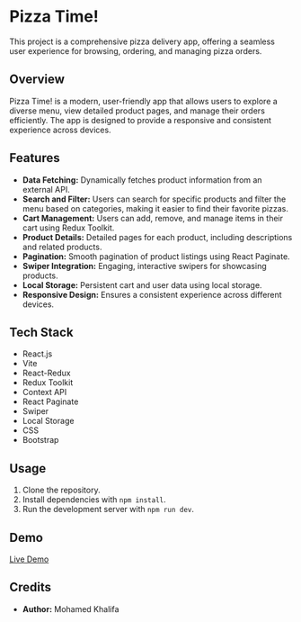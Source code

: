 # Pizza Time!

This project is a comprehensive pizza delivery app, offering a seamless user experience for browsing, ordering, and managing pizza orders.

## Overview

Pizza Time! is a modern, user-friendly app that allows users to explore a diverse menu, view detailed product pages, and manage their orders efficiently. The app is designed to provide a responsive and consistent experience across devices.

## Features

- **Data Fetching:** Dynamically fetches product information from an external API.
- **Search and Filter:** Users can search for specific products and filter the menu based on categories, making it easier to find their favorite pizzas.
- **Cart Management:** Users can add, remove, and manage items in their cart using Redux Toolkit.
- **Product Details:** Detailed pages for each product, including descriptions and related products.
- **Pagination:** Smooth pagination of product listings using React Paginate.
- **Swiper Integration:** Engaging, interactive swipers for showcasing products.
- **Local Storage:** Persistent cart and user data using local storage.
- **Responsive Design:** Ensures a consistent experience across different devices.

## Tech Stack

- React.js
- Vite
- React-Redux
- Redux Toolkit
- Context API
- React Paginate
- Swiper
- Local Storage
- CSS
- Bootstrap

## Usage

1. Clone the repository.
2. Install dependencies with `npm install`.
3. Run the development server with `npm run dev`.

## Demo

[Live Demo](https://pizza-time-m11.vercel.app/)

## Credits

- **Author:** Mohamed Khalifa
